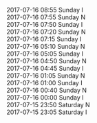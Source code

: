 2017-07-16 08:55 Sunday  I  
2017-07-16 07:55 Sunday  N  
2017-07-16 07:50 Sunday  I  
2017-07-16 07:20 Sunday  N  
2017-07-16 07:15 Sunday  I  
2017-07-16 05:10 Sunday  N  
2017-07-16 05:05 Sunday  I  
2017-07-16 04:50 Sunday  N  
2017-07-16 04:45 Sunday  I  
2017-07-16 01:05 Sunday  N  
2017-07-16 01:00 Sunday  I  
2017-07-16 00:40 Sunday  N  
2017-07-16 00:00 Sunday  I  
2017-07-15 23:50 Saturday  N  
2017-07-15 23:05 Saturday  I  
